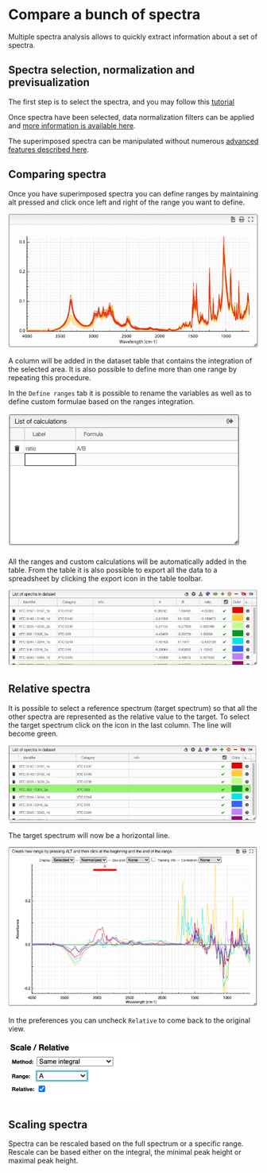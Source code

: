 # Compare a bunch of spectra

Multiple spectra analysis allows to quickly extract information about a set of spectra.

## Spectra selection, normalization and previsualization

The first step is to select the spectra, and you may follow this [tutorial](spectraAnalysis_spectraSelection)

Once spectra have been selected, data normalization filters can be applied and [more information is available here](spectraAnalysis_normalization).

The superimposed spectra can be manipulated without numerous [advanced features described here](spectraAnalysis_visualization).

## Comparing spectra

Once you have superimposed spectra you can define ranges by maintaining alt pressed and click once left and right of the range you want to define.

![add ranges](images/addRanges.gif)

A column will be added in the dataset table that contains the integration of the selected area. It is also possible to define more than one range by repeating this procedure.

In the `Define ranges` tab it is possible to rename the variables as well as to define custom formulae based on the ranges integration.

![custom calculations](images/customCalculations.png)

All the ranges and custom calculations will be automatically added in the table. From the table it is also possible to export all the data to a spreadsheet by clicking the export icon in the table toolbar.

![integrations](images/integrations.png)

## Relative spectra

It is possible to select a reference spectrum (target spectrum) so that all the other spectra are represented as the relative value to the target. To select the target spectrum click on the icon in the last column. The line will become green.

![target](images/target.png)

The target spectrum will now be a horizontal line.

![relative](images/relative.png)

In the preferences you can uncheck `Relative` to come back to the original view.

![preferences](images/preferences.png)

## Scaling spectra

Spectra can be rescaled based on the full spectrum or a specific range. Rescale can be based either on the integral, the minimal peak height or maximal peak height.
